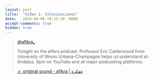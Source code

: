 ```yaml
---
layout: post
title:  "Vídeo 1: Colonizaciones"
date:   2024-04-08 18:15:10 -0000
accept-comments: true
hidden: true
---
```

<blockquote class="tiktok-embed" cite="https://www.tiktok.com/@afikra_/video/7332105781396917512" data-video-id="7332105781396917512" data-embed-from="embed_page" style="max-width:605px; min-width:325px;"> <section> <a target="_blank" title="@afikra_" href="https://www.tiktok.com/@afikra_?refer=embed">@afikra_</a> <p>Tonight on the afikra podcast. Professor Eric Calderwood from University of Illinois Urbana-Champagne helps us understand al-Andalus. 6pm on YouTube and all major podcasting platforms.</p> <a target="_blank" title="♬ original sound - afikra | عفكرة" href="https://www.tiktok.com/music/original-sound-7332105818877217538?refer=embed">♬ original sound - afikra | عفكرة</a> </section> </blockquote> <script async src="https://www.tiktok.com/embed.js"></script>
